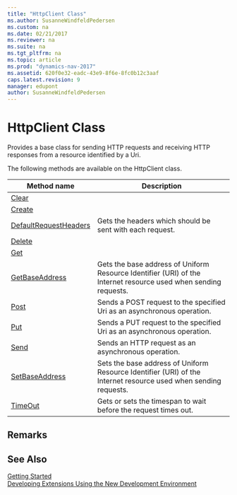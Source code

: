 ```yaml
---
title: "HttpClient Class"
ms.author: SusanneWindfeldPedersen
ms.custom: na
ms.date: 02/21/2017
ms.reviewer: na
ms.suite: na
ms.tgt_pltfrm: na
ms.topic: article
ms.prod: "dynamics-nav-2017"
ms.assetid: 620f0e32-eadc-43e9-8f6e-8fc0b12c3aaf
caps.latest.revision: 9
manager: edupont
author: SusanneWindfeldPedersen
---
```


# HttpClient Class
Provides a base class for sending HTTP requests and receiving HTTP responses from a resource identified by a Uri.

The following methods are available on the HttpClient class.

|Method name|Description|
|-----------|-----------|
|[Clear](httpclient-clear-method.md)||
|[Create](httpclient-create-method.md)||
|[DefaultRequestHeaders](httpclient-defaultrequestheaders-method.md)|Gets the headers which should be sent with each request.|
|[Delete](httpclient-delete-method.md)||
|[Get](httpclient-get-method.md)||
|[GetBaseAddress](httpclient-getbaseaddress-method.md)|Gets the base address of Uniform Resource Identifier (URI) of the Internet resource used when sending requests.|
|[Post](httpclient-post-method.md)|Sends a POST request to the specified Uri as an asynchronous operation.|
|[Put](httpclient-put-method.md)|Sends a PUT request to the specified Uri as an asynchronous operation.|
|[Send](httpclient-send-method.md)|Sends an HTTP request as an asynchronous operation.|
|[SetBaseAddress](httpclient-setbaseaddress-method.md)|Sets the base address of Uniform Resource Identifier (URI) of the Internet resource used when sending requests.|
|[TimeOut](httpclient-timeout-method.md)|Gets or sets the timespan to wait before the request times out.|

## Remarks

## See Also
[Getting Started](newdev-get-started.md)  
[Developing Extensions Using the New Development Environment](newdev-dev-overview.md)
